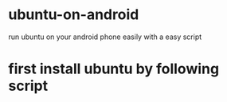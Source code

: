 # ubuntu-on-android
run ubuntu on your android phone easily with a easy script
# first install ubuntu by following script
